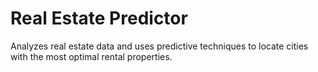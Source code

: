 # Real Estate Predictor
 Analyzes real estate data and uses predictive techniques to locate cities with the most optimal rental properties.
